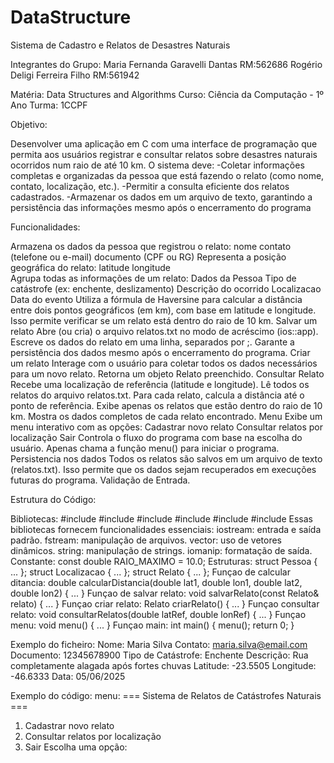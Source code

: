 # DataStructure
Sistema de Cadastro e Relatos de Desastres Naturais

Integrantes do Grupo:
Maria Fernanda Garavelli Dantas  RM:562686
Rogério Deligi Ferreira Filho    RM:561942

Matéria: Data Structures and Algorithms
Curso: Ciência da Computação - 1º Ano
Turma: 1CCPF

Objetivo:

Desenvolver uma aplicação em C com uma interface de programação que permita aos usuários registrar e consultar relatos sobre desastres naturais ocorridos num raio de até 10 km. O sistema deve:
-Coletar informações completas e organizadas da pessoa que está fazendo o relato (como nome, contato, localização, etc.).
-Permitir a consulta eficiente dos relatos cadastrados.
-Armazenar os dados em um arquivo de texto, garantindo a persistência das informações mesmo após o encerramento do programa

Funcionalidades:

Armazena os dados da pessoa que registrou o relato:
   nome
   contato (telefone ou e-mail)
   documento (CPF ou RG)
Representa a posição geográfica do relato:
   latitude
   longitude  
Agrupa todas as informações de um relato:
   Dados da Pessoa
   Tipo de catástrofe (ex: enchente, deslizamento)
   Descrição do ocorrido
   Localizacao
   Data do evento
Utiliza a fórmula de Haversine para calcular a distância entre dois pontos geográficos (em km), com base em latitude e longitude. Isso permite verificar se um relato está dentro do raio de 10 km.
Salvar um relato
   Abre (ou cria) o arquivo relatos.txt no modo de acréscimo (ios::app).
   Escreve os dados do relato em uma linha, separados por ;.
   Garante a persistência dos dados mesmo após o encerramento do programa.
Criar um relato
   Interage com o usuário para coletar todos os dados necessários para um novo relato.
   Retorna um objeto Relato preenchido.
Consultar Relato
   Recebe uma localização de referência (latitude e longitude).
   Lê todos os relatos do arquivo relatos.txt.
   Para cada relato, calcula a distância até o ponto de referência.
   Exibe apenas os relatos que estão dentro do raio de 10 km.
   Mostra os dados completos de cada relato encontrado.
Menu
   Exibe um menu interativo com as opções:
     Cadastrar novo relato
     Consultar relatos por localização
     Sair
   Controla o fluxo do programa com base na escolha do usuário.
Apenas chama a função menu() para iniciar o programa.
Persistencia nos dados
   Todos os relatos são salvos em um arquivo de texto (relatos.txt).
   Isso permite que os dados sejam recuperados em execuções futuras do programa.
Validação de Entrada.

Estrutura do Código:

Bibliotecas: 
  #include <iostream>
  #include <fstream>
  #include <vector>
  #include <string>
  #include <iomanip>
  #include <cmath>
Essas bibliotecas fornecem funcionalidades essenciais:
  iostream: entrada e saída padrão.
  fstream: manipulação de arquivos.
  vector: uso de vetores dinâmicos.
  string: manipulação de strings.
  iomanip: formatação de saída.
Constante:
   const double RAIO_MAXIMO = 10.0;
Estruturas:
  struct Pessoa { ... };
  struct Localizacao { ... };
  struct Relato { ... };
Funçao de calcular ditancia:
   double calcularDistancia(double lat1, double lon1, double lat2, double lon2) { ... }
Funçao de salvar relato:
  void salvarRelato(const Relato& relato) { ... }
Funçao criar relato:
  Relato criarRelato() { ... }
Funçao consultar relato:
  void consultarRelatos(double latRef, double lonRef) { ... }
Funçao menu:
  void menu() { ... }
Funçao main:
  int main() {
    menu();
    return 0;
}


Exemplo do ficheiro:
 Nome: Maria Silva
 Contato: maria.silva@email.com
 Documento: 12345678900
 Tipo de Catástrofe: Enchente
 Descrição: Rua completamente alagada após fortes chuvas
 Latitude: -23.5505
 Longitude: -46.6333
 Data: 05/06/2025
 
Exemplo do código:
menu: 
=== Sistema de Relatos de Catástrofes Naturais ===
1. Cadastrar novo relato
2. Consultar relatos por localização
0. Sair
Escolha uma opção:

   

